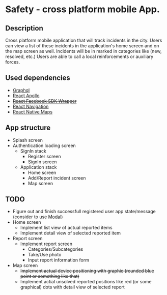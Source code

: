 # Safety - cross platform mobile App.

## Description

Cross platform mobile application that will track incidents in the city. Users can view a list of these incidents in the application's home screen and on the map screen as well. Incidents will be in marked in categories like (new, resolved, etc.) Users are able to call a local reinforcements or auxiliary forces.

## Used dependencies

- [Graphql](https://www.npmjs.com/package/graphql)
- [React Apollo](https://www.npmjs.com/package/react-apollo)
- ~~[React Facebook SDK Wrapper](https://www.npmjs.com/package/react-native-fbsdk)~~
- [React Navigation](https://www.npmjs.com/package/react-navigation)
- [React Native Maps](https://github.com/react-native-community/react-native-maps)

## App structure

- Splash screen
- Authentication loading screen
  - SignIn stack
    - Register screen
    - SignIn screen
  - Application stack
    - Home screen
    - Add/Report incident screen
    - Map screen

## TODO

- Figure out and finish successfull registered user app state/message (consider to use [Modal](https://facebook.github.io/react-native/docs/modal))
- Home screen
  - Implement list view of actual reported items
  - Implement detail view of selected reported item
- Report screen
  - Implement report screen
    - Categories/Subcategories
    - Take/Use photo
    - Input report information form
- Map screen
  - ~~Implement actual device positioning with graphic (rounded blue point or something like that)~~
  - Implement actial unsolved reported positions like red (or some graphical) dots with detail view of selected report